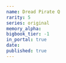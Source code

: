 ```yaml
---
name: Dread Pirate Q
rarity: 5
series: original
memory_alpha:
bigbook_tier: -1
in_portal: true
date:
published: true
---
```




